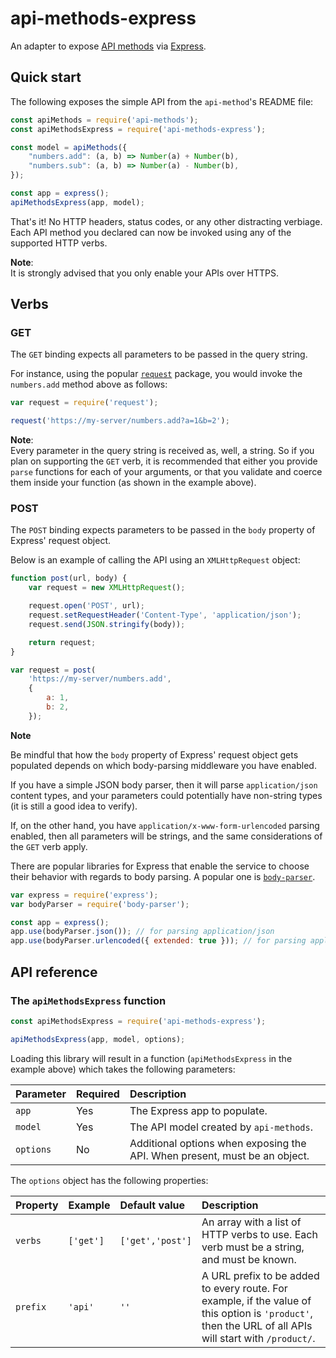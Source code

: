 # api-methods-express

An adapter to expose [API methods]() via [Express](http://expressjs.com/).

## Quick start

The following exposes the simple API from the `api-method`'s README file:

```javascript
const apiMethods = require('api-methods');
const apiMethodsExpress = require('api-methods-express');

const model = apiMethods({
    "numbers.add": (a, b) => Number(a) + Number(b),
    "numbers.sub": (a, b) => Number(a) - Number(b),
});

const app = express();
apiMethodsExpress(app, model);
```

That's it! No HTTP headers, status codes, or any other distracting verbiage.
Each API method you declared can now be invoked using any of the supported HTTP
verbs.

**Note**:<br/>
It is strongly advised that you only enable your APIs over HTTPS.

## Verbs

### GET

The `GET` binding expects all parameters to be passed in the query string.

For instance, using the popular [`request`](https://www.npmjs.com/package/request)
package, you would invoke the `numbers.add` method above as follows:

```javascript
var request = require('request');

request('https://my-server/numbers.add?a=1&b=2');
```

**Note**:<br/>
Every parameter in the query string is received as, well, a string. So if you
plan on supporting the `GET` verb, it is recommended that either you provide
`parse` functions for each of your arguments, or that you validate and coerce
them inside your function (as shown in the example above).

### POST

The `POST` binding expects parameters to be passed in the `body` property of
Express' request object.

Below is an example of calling the API using an `XMLHttpRequest` object:

```javascript
function post(url, body) {
    var request = new XMLHttpRequest();

    request.open('POST', url);
    request.setRequestHeader('Content-Type', 'application/json');
    request.send(JSON.stringify(body));

    return request;
}

var request = post(
    'https://my-server/numbers.add',
    {
        a: 1,
        b: 2,
    });
```

**Note**<br/>

Be mindful that how the `body` property of Express' request object gets
populated depends on which body-parsing middleware you have enabled.

If you have a simple JSON body parser, then it will parse `application/json`
content types, and your parameters could potentially have non-string types
(it is still a good idea to verify).

If, on the other hand, you have `application/x-www-form-urlencoded` parsing
enabled, then all parameters will be strings, and the same considerations of the
`GET` verb apply.

There are popular libraries for Express that enable the service to choose their
behavior with regards to body parsing. A popular one is
[`body-parser`](https://www.npmjs.com/package/body-parser).

```javascript
var express = require('express');
var bodyParser = require('body-parser');

const app = express();
app.use(bodyParser.json()); // for parsing application/json
app.use(bodyParser.urlencoded({ extended: true })); // for parsing application/x-www-form-urlencoded
```

## API reference

### The `apiMethodsExpress` function

```javascript
const apiMethodsExpress = require('api-methods-express');

apiMethodsExpress(app, model, options);
```

Loading this library will result in a function  (`apiMethodsExpress` in the
example above) which takes the following parameters:

| Parameter | Required  | Description   |
|:---       |:---       |:---           |
|`app`      | Yes       | The Express app to populate.              |
|`model`    | Yes       | The API model created by `api-methods`.   |
|`options`  | No        | Additional options when exposing the API. When present, must be an object. |

The `options` object has the following properties:

| Property  | Example   | Default value     | Description   |
|:---       |:---       |:---               |:---           |
|`verbs`    |`['get']`  |`['get','post']`   | An array with a list of HTTP verbs to use. Each verb must be a string, and must be known. |
|`prefix`   |`'api'`    |`''`               | A URL prefix to be added to every route. For example, if the value of this option is `'product'`, then the URL of all APIs will start with `/product/`.   |
